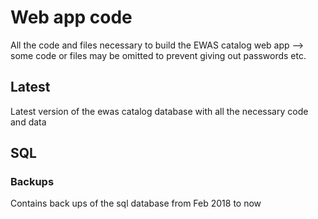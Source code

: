 # Web app code

All the code and files necessary to build the EWAS catalog web app --> some code or files may be omitted to prevent giving out passwords etc.

## Latest
Latest version of the ewas catalog database with all the necessary code and data 

## SQL
### Backups
Contains back ups of the sql database from Feb 2018 to now
